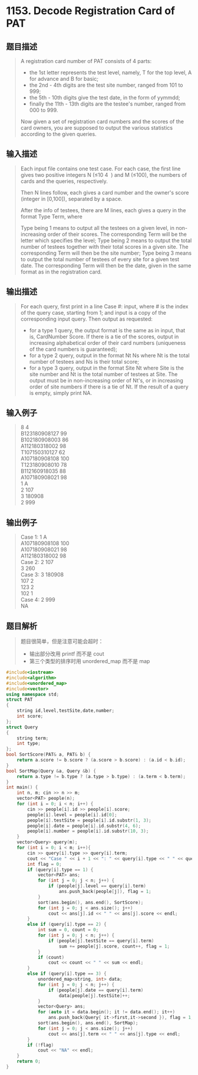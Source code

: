 # 1153. Decode Registration Card of PAT

## 题目描述

> A registration card number of PAT consists of 4 parts:
>- the 1st letter represents the test level, namely, T for the top level, A for advance and B for basic;
>- the 2nd - 4th digits are the test site number, ranged from 101 to 999;
>- the 5th - 10th digits give the test date, in the form of yymmdd;
>- finally the 11th - 13th digits are the testee's number, ranged from 000 to 999.
>
>Now given a set of registration card numbers and the scores of the card owners, you are supposed to output the various statistics according to the given queries.

## 输入描述

> Each input file contains one test case. For each case, the first line gives two positive integers N (≤10
​4
​​ ) and M (≤100), the numbers of cards and the queries, respectively.
>
>Then N lines follow, each gives a card number and the owner's score (integer in [0,100]), separated by a space.
>
>After the info of testees, there are M lines, each gives a query in the format Type Term, where
>
>Type being 1 means to output all the testees on a given level, in non-increasing order of their scores. The corresponding Term will be the letter which specifies the level;
Type being 2 means to output the total number of testees together with their total scores in a given site. The corresponding Term will then be the site number;
Type being 3 means to output the total number of testees of every site for a given test date. The corresponding Term will then be the date, given in the same format as in the registration card.

## 输出描述

> For each query, first print in a line Case #: input, where # is the index of the query case, starting from 1; and input is a copy of the corresponding input query. Then output as requested:
>
>- for a type 1 query, the output format is the same as in input, that is, CardNumber Score. If there is a tie of the scores, output in increasing alphabetical order of their card numbers (uniqueness of the card numbers is guaranteed);
>- for a type 2 query, output in the format Nt Ns where Nt is the total number of testees and Ns is their total score;
>- for a type 3 query, output in the format Site Nt where Site is the site number and Nt is the total number of testees at Site. The output must be in non-increasing order of Nt's, or in increasing order of site numbers if there is a tie of Nt.
>If the result of a query is empty, simply print NA.

## 输入例子

> 8 4<br>
B123180908127 99<br>
B102180908003 86<br>
A112180318002 98<br>
T107150310127 62<br>
A107180908108 100<br>
T123180908010 78<br>
B112160918035 88<br>
A107180908021 98<br>
1 A<br>
2 107<br>
3 180908<br>
2 999<br>

## 输出例子

> Case 1: 1 A<br>
A107180908108 100<br>
A107180908021 98<br>
A112180318002 98<br>
Case 2: 2 107<br>
3 260<br>
Case 3: 3 180908<br>
107 2<br>
123 2<br>
102 1<br>
Case 4: 2 999<br>
NA<br>

## 题目解析

>题目很简单，但是注意可能会超时：
>- 输出部分改用 printf 而不是 cout
>- 第三个类型的排序时用 unordered_map 而不是 map

```C++
#include<iostream>
#include<algorithm>
#include<unordered_map>
#include<vector>
using namespace std;
struct PAT
{
	string id,level,testSite,date,number;
	int score;
};
struct Query
{
	string term;
	int type;
};
bool SortScore(PAT& a, PAT& b) {
	return a.score != b.score ? (a.score > b.score) : (a.id < b.id);
}
bool SortMap(Query &a, Query &b) {
	return a.type != b.type ? (a.type > b.type) : (a.term < b.term);
}
int main() {
	int n, m; cin >> n >> m;
	vector<PAT> people(n);
	for (int i = 0; i < n; i++) {
		cin >> people[i].id >> people[i].score;
		people[i].level = people[i].id[0];
		people[i].testSite = people[i].id.substr(1, 3);
		people[i].date = people[i].id.substr(4, 6);
		people[i].number = people[i].id.substr(10, 3);
	}
	vector<Query> query(m);
	for (int i = 0; i < m; i++){
		cin >> query[i].type >> query[i].term;
		cout << "Case " << i + 1 << ": " << query[i].type << " " << query[i].term << endl;
		int flag = 0;
		if (query[i].type == 1) {
			vector<PAT> ans;
			for (int j = 0; j < n; j++) {
				if (people[j].level == query[i].term)
					ans.push_back(people[j]), flag = 1;
			}
			sort(ans.begin(), ans.end(), SortScore);
			for (int j = 0; j < ans.size(); j++)
				cout << ans[j].id << " " << ans[j].score << endl;
		}
		else if (query[i].type == 2) {
			int sum = 0, count = 0;
			for (int j = 0; j < n; j++) {
				if (people[j].testSite == query[i].term)
					sum += people[j].score, count++, flag = 1;
			}
			if (count)
				cout << count << " " << sum << endl;
		}
		else if (query[i].type == 3) {
			unordered_map<string, int> data;
			for (int j = 0; j < n; j++) {
				if (people[j].date == query[i].term)
					data[people[j].testSite]++;
			}
			vector<Query> ans;
			for (auto it = data.begin(); it != data.end(); it++)
				ans.push_back(Query{ it->first,it->second }), flag = 1;
			sort(ans.begin(), ans.end(), SortMap);
			for (int j = 0; j < ans.size(); j++)
				cout << ans[j].term << " " << ans[j].type << endl;
		}
		if (!flag)
			cout << "NA" << endl;
	}
	return 0;
}
```